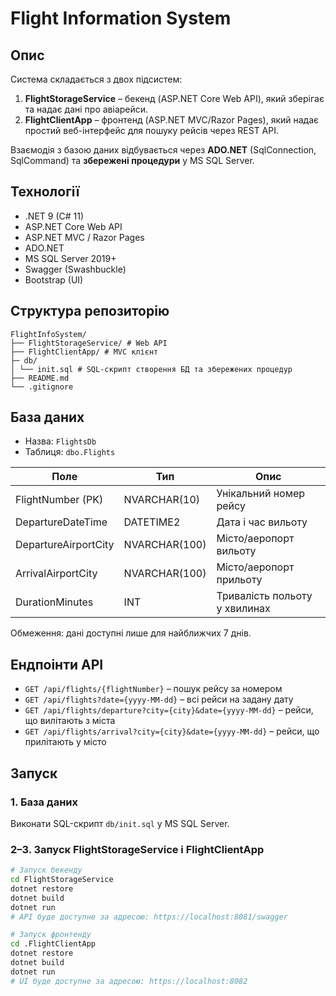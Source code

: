 # Flight Information System

## Опис

Система складається з двох підсистем:

1. **FlightStorageService** – бекенд (ASP.NET Core Web API), який зберігає та надає дані про авіарейси.
2. **FlightClientApp** – фронтенд (ASP.NET MVC/Razor Pages), який надає простий веб-інтерфейс для пошуку рейсів через REST API.

Взаємодія з базою даних відбувається через **ADO.NET** (SqlConnection, SqlCommand) та **збережені процедури** у MS SQL Server.

## Технології

- .NET 9 (C# 11)
- ASP.NET Core Web API
- ASP.NET MVC / Razor Pages
- ADO.NET
- MS SQL Server 2019+
- Swagger (Swashbuckle)
- Bootstrap (UI)

## Структура репозиторію
```
FlightInfoSystem/
├── FlightStorageService/ # Web API
├── FlightClientApp/ # MVC клієнт
├─ db/
│ └── init.sql # SQL-скрипт створення БД та збережених процедур
├── README.md
└── .gitignore
```
## База даних

- Назва: `FlightsDb`
- Таблиця: `dbo.Flights`

| Поле                 | Тип            | Опис                           |
|-----------------------|---------------|--------------------------------|
| FlightNumber (PK)     | NVARCHAR(10)  | Унікальний номер рейсу         |
| DepartureDateTime     | DATETIME2     | Дата і час вильоту             |
| DepartureAirportCity  | NVARCHAR(100) | Місто/аеропорт вильоту         |
| ArrivalAirportCity    | NVARCHAR(100) | Місто/аеропорт прильоту        |
| DurationMinutes       | INT           | Тривалість польоту у хвилинах  |

Обмеження: дані доступні лише для найближчих 7 днів.

## Ендпоінти API

- `GET /api/flights/{flightNumber}` – пошук рейсу за номером
- `GET /api/flights?date={yyyy-MM-dd}` – всі рейси на задану дату
- `GET /api/flights/departure?city={city}&date={yyyy-MM-dd}` – рейси, що вилітають з міста
- `GET /api/flights/arrival?city={city}&date={yyyy-MM-dd}` – рейси, що прилітають у місто

## Запуск

### 1. База даних
Виконати SQL-скрипт `db/init.sql` у MS SQL Server.

### 2–3. Запуск FlightStorageService і FlightClientApp
```bash
# Запуск бекенду
cd FlightStorageService
dotnet restore
dotnet build
dotnet run
# API буде доступне за адресою: https://localhost:8081/swagger

# Запуск фронтенду
cd .FlightClientApp
dotnet restore
dotnet build
dotnet run
# UI буде доступне за адресою: https://localhost:8082
